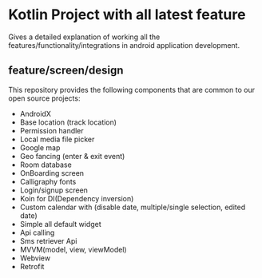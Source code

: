 # Kotlin Project with all latest feature

Gives a detailed explanation of working all the features/functionality/integrations in android application development.

## feature/screen/design

This repository provides the following components that are common to our open source projects:

* AndroidX
* Base location (track location)
* Permission handler
* Local media file picker 
* Google map
* Geo fancing (enter & exit event)
* Room database
* OnBoarding screen
* Calligraphy fonts
* Login/signup screen
* Koin for DI(Dependency inversion)
* Custom calendar with (disable date, multiple/single selection, edited date)
* Simple all default widget
* Api calling
* Sms retriever Api 
* MVVM(model, view, viewModel)
* Webview
* Retrofit
